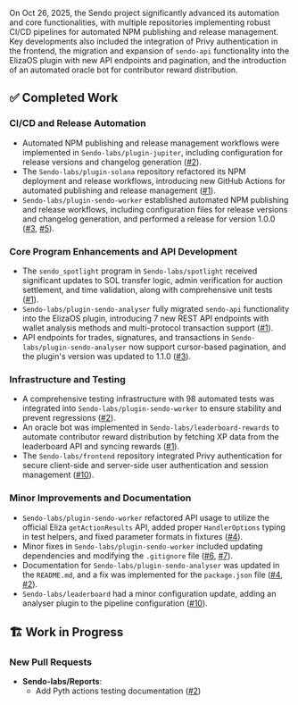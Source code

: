 On Oct 26, 2025, the Sendo project significantly advanced its automation and core functionalities, with multiple repositories implementing robust CI/CD pipelines for automated NPM publishing and release management. Key developments also included the integration of Privy authentication in the frontend, the migration and expansion of `sendo-api` functionality into the ElizaOS plugin with new API endpoints and pagination, and the introduction of an automated oracle bot for contributor reward distribution.

## ✅ Completed Work

### CI/CD and Release Automation
*   Automated NPM publishing and release management workflows were implemented in `Sendo-labs/plugin-jupiter`, including configuration for release versions and changelog generation ([#2](https://github.com/Sendo-labs/plugin-jupiter/pull/2)).
*   The `Sendo-labs/plugin-solana` repository refactored its NPM deployment and release workflows, introducing new GitHub Actions for automated publishing and release management ([#1](https://github.com/Sendo-labs/plugin-solana/pull/1)).
*   `Sendo-labs/plugin-sendo-worker` established automated NPM publishing and release workflows, including configuration files for release versions and changelog generation, and performed a release for version 1.0.0 ([#3](https://github.com/Sendo-labs/plugin-sendo-worker/pull/3), [#5](https://github.com/Sendo-labs/plugin-sendo-worker/pull/5)).

### Core Program Enhancements and API Development
*   The `sendo_spotlight` program in `Sendo-labs/spotlight` received significant updates to SOL transfer logic, admin verification for auction settlement, and time validation, along with comprehensive unit tests ([#1](https://github.com/Sendo-labs/spotlight/pull/1)).
*   `Sendo-labs/plugin-sendo-analyser` fully migrated `sendo-api` functionality into the ElizaOS plugin, introducing 7 new REST API endpoints with wallet analysis methods and multi-protocol transaction support ([#1](https://github.com/Sendo-labs/plugin-sendo-analyser/pull/1)).
*   API endpoints for trades, signatures, and transactions in `Sendo-labs/plugin-sendo-analyser` now support cursor-based pagination, and the plugin's version was updated to 1.1.0 ([#3](https://github.com/Sendo-labs/plugin-sendo-analyser/pull/3)).

### Infrastructure and Testing
*   A comprehensive testing infrastructure with 98 automated tests was integrated into `Sendo-labs/plugin-sendo-worker` to ensure stability and prevent regressions ([#2](https://github.com/Sendo-labs/plugin-sendo-worker/pull/2)).
*   An oracle bot was implemented in `Sendo-labs/leaderboard-rewards` to automate contributor reward distribution by fetching XP data from the leaderboard API and syncing rewards ([#1](https://github.com/Sendo-labs/leaderboard-rewards/pull/1)).
*   The `Sendo-labs/frontend` repository integrated Privy authentication for secure client-side and server-side user authentication and session management ([#10](https://github.com/Sendo-labs/frontend/pull/10)).

### Minor Improvements and Documentation
*   `Sendo-labs/plugin-sendo-worker` refactored API usage to utilize the official Eliza `getActionResults` API, added proper `HandlerOptions` typing in test helpers, and fixed parameter formats in fixtures ([#4](https://github.com/Sendo-labs/plugin-sendo-worker/pull/4)).
*   Minor fixes in `Sendo-labs/plugin-sendo-worker` included updating dependencies and modifying the `.gitignore` file ([#6](https://github.com/Sendo-labs/plugin-sendo-worker/pull/6), [#7](https://github.com/Sendo-labs/plugin-sendo-worker/pull/7)).
*   Documentation for `Sendo-labs/plugin-sendo-analyser` was updated in the `README.md`, and a fix was implemented for the `package.json` file ([#4](https://github.com/Sendo-labs/plugin-sendo-analyser/pull/4), [#2](https://github.com/Sendo-labs/plugin-sendo-analyser/pull/2)).
*   `Sendo-labs/leaderboard` had a minor configuration update, adding an analyser plugin to the pipeline configuration ([#10](https://github.com/Sendo-labs/leaderboard/pull/10)).

## 🏗️ Work in Progress

### New Pull Requests
*   **Sendo-labs/Reports**:
    *   Add Pyth actions testing documentation ([#2](https://github.com/Sendo-labs/Reports/pull/2))